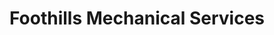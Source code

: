 ---
title: "Foothills Mechanical Services"
url: /rocky-mountain-house/foothills-mechanical-services/
shop: car repair
---